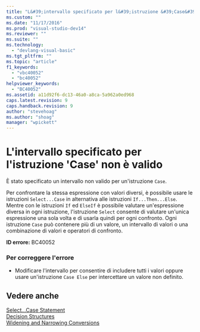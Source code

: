 ```yaml
---
title: "L&#39;intervallo specificato per l&#39;istruzione &#39;Case&#39; non &#232; valido | Microsoft Docs"
ms.custom: ""
ms.date: "11/17/2016"
ms.prod: "visual-studio-dev14"
ms.reviewer: ""
ms.suite: ""
ms.technology: 
  - "devlang-visual-basic"
ms.tgt_pltfrm: ""
ms.topic: "article"
f1_keywords: 
  - "vbc40052"
  - "bc40052"
helpviewer_keywords: 
  - "BC40052"
ms.assetid: a11d92f6-dc13-46a0-a8ca-5a962a0ed968
caps.latest.revision: 9
caps.handback.revision: 9
author: "stevehoag"
ms.author: "shoag"
manager: "wpickett"
---
```

# L&#39;intervallo specificato per l&#39;istruzione &#39;Case&#39; non &#232; valido
È stato specificato un intervallo non valido per un'istruzione `Case`.  
  
 Per confrontare la stessa espressione con valori diversi, è possibile usare le istruzioni `Select...Case` in alternativa alle istruzioni `If...Then...Else`. Mentre con le istruzioni `If` ed `ElseIf` è possibile valutare un'espressione diversa in ogni istruzione, l'istruzione `Select` consente di valutare un'unica espressione una sola volta e di usarla quindi per ogni confronto. Ogni istruzione `Case` può contenere più di un valore, un intervallo di valori o una combinazione di valori e operatori di confronto.  
  
 **ID errore:** BC40052  
  
### Per correggere l'errore  
  
-   Modificare l'intervallo per consentire di includere tutti i valori oppure usare un'istruzione `Case Else` per intercettare un valore non definito.  
  
## Vedere anche  
 [Select...Case Statement](/dotnet/visual-basic/language-reference/statements/select-case-statement)   
 [Decision Structures](/dotnet/visual-basic/programming-guide/language-features/control-flow/decision-structures)   
 [Widening and Narrowing Conversions](/dotnet/visual-basic/programming-guide/language-features/data-types/widening-and-narrowing-conversions)